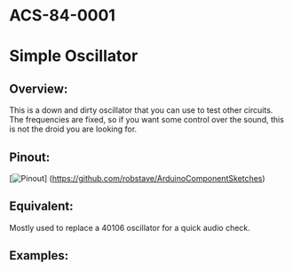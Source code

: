 # ACS-84-0001
Simple Oscillator
==============

## Overview:
This is a down and dirty oscillator that you can use to test other circuits.  
The frequencies are fixed, so if you want some control over the sound, this is not the droid you are looking for.


## Pinout:
[![Pinout](https://github.com/robstave/ArduinoComponentSketches/blob/master/ACS-85%20ATTiny85%20sketches/ACS-84-0001/images/acs-84-0001.png)] (https://github.com/robstave/ArduinoComponentSketches)

## Equivalent:

Mostly used to replace a 40106 oscillator for a quick audio check.


## Examples:
 

